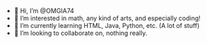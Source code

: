 - 👋 Hi, I’m @OMGIA74
- 👀 I’m interested in math, any kind of arts, and especially coding!
- 🌱 I’m currently learning HTML, Java, Python, etc. (A lot of stuff)
- 💞️ I’m looking to collaborate on, nothing really.


<!---
OMGIA74/OMGIA74 is a ✨ special ✨ repository because its `README.md` (this file) appears on your GitHub profile.
You can click the Preview link to take a look at your changes.
--->
